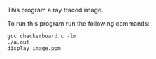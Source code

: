 This program a ray traced image.

To run this program run the following commands:

    gcc checkerboard.c -lm
    ./a.out
    display image.ppm
